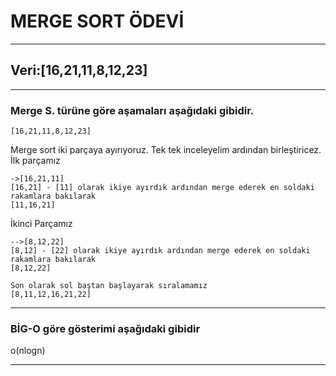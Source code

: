 # MERGE SORT ÖDEVİ
***
## Veri:[16,21,11,8,12,23]
***
### Merge S. türüne göre aşamaları aşağıdaki gibidir.

```
[16,21,11,8,12,23] 
```
Merge sort iki parçaya ayırıyoruz. Tek tek inceleyelim ardından birleştiricez.
İlk parçamız
```
->[16,21,11]
[16,21] - [11] olarak ikiye ayırdık ardından merge ederek en soldaki rakamlara bakılarak
[11,16,21]
```

İkinci Parçamız
```
-->[8,12,22]
[8,12] - [22] olarak ikiye ayırdık ardından merge ederek en soldaki rakamlara bakılarak
[8,12,22]
```
```
Son olarak sol baştan başlayarak sıralamamız
[8,11,12,16,21,22]
```

***

### BİG-O göre gösterimi aşağıdaki gibidir
o(nlogn)
***
 
